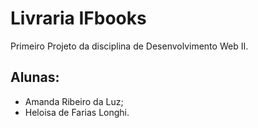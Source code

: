 # Livraria IFbooks

Primeiro Projeto da disciplina de Desenvolvimento Web II. 

## Alunas:
- Amanda Ribeiro da Luz;
- Heloisa de Farias Longhi.
